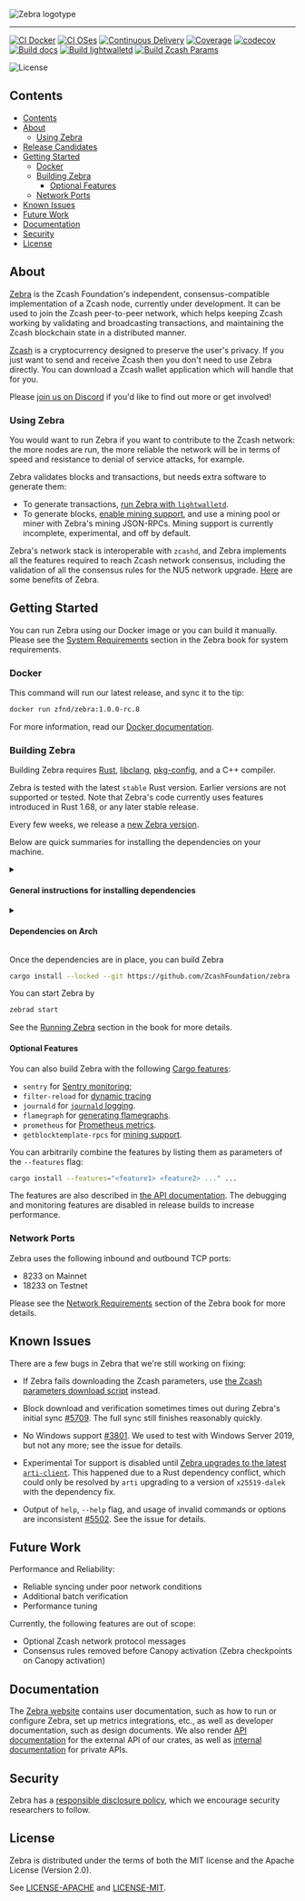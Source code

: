 ![Zebra logotype](https://zfnd.org/wp-content/uploads/2022/03/zebra-logotype.png)

---

[![CI Docker](https://github.com/ZcashFoundation/zebra/actions/workflows/continous-integration-docker.yml/badge.svg)](https://github.com/ZcashFoundation/zebra/actions/workflows/continous-integration-docker.yml) [![CI OSes](https://github.com/ZcashFoundation/zebra/actions/workflows/continous-integration-os.yml/badge.svg)](https://github.com/ZcashFoundation/zebra/actions/workflows/continous-integration-os.yml) [![Continuous Delivery](https://github.com/ZcashFoundation/zebra/actions/workflows/continous-delivery.yml/badge.svg)](https://github.com/ZcashFoundation/zebra/actions/workflows/continous-delivery.yml) [![Coverage](https://github.com/ZcashFoundation/zebra/actions/workflows/coverage.yml/badge.svg)](https://github.com/ZcashFoundation/zebra/actions/workflows/coverage.yml) [![codecov](https://codecov.io/gh/ZcashFoundation/zebra/branch/main/graph/badge.svg)](https://codecov.io/gh/ZcashFoundation/zebra) [![Build docs](https://github.com/ZcashFoundation/zebra/actions/workflows/docs.yml/badge.svg)](https://github.com/ZcashFoundation/zebra/actions/workflows/docs.yml) [![Build lightwalletd](https://github.com/ZcashFoundation/zebra/actions/workflows/zcash-lightwalletd.yml/badge.svg)](https://github.com/ZcashFoundation/zebra/actions/workflows/zcash-lightwalletd.yml) [![Build Zcash Params](https://github.com/ZcashFoundation/zebra/actions/workflows/zcash-params.yml/badge.svg)](https://github.com/ZcashFoundation/zebra/actions/workflows/zcash-params.yml)

![License](https://img.shields.io/badge/license-MIT%2FApache--2.0-blue.svg)

## Contents

- [Contents](#contents)
- [About](#about)
  - [Using Zebra](#using-zebra)
- [Release Candidates](#release-candidates)
- [Getting Started](#getting-started)
  - [Docker](#docker)
  - [Building Zebra](#building-zebra)
    - [Optional Features](#optional-features)
  - [Network Ports](#network-ports)
- [Known Issues](#known-issues)
- [Future Work](#future-work)
- [Documentation](#documentation)
- [Security](#security)
- [License](#license)

## About

[Zebra](https://zebra.zfnd.org/) is the Zcash Foundation's independent,
consensus-compatible implementation of a Zcash node, currently under
development. It can be used to join the Zcash peer-to-peer network, which helps
keeping Zcash working by validating and broadcasting transactions, and maintaining
the Zcash blockchain state in a distributed manner.

[Zcash](https://doc.zebra.zfnd.org/zebrad/index.html#about-zcash)
is a cryptocurrency designed to preserve the user's privacy.
If you just want to send and receive Zcash then you don't need to use Zebra
directly. You can download a Zcash wallet application which will handle that
for you.

Please [join us on Discord](https://discord.gg/na6QZNd) if you'd
like to find out more or get involved!

### Using Zebra

You would want to run Zebra if you want to contribute to the
Zcash network: the more nodes are run, the more reliable the network will be
in terms of speed and resistance to denial of service attacks, for example.

Zebra validates blocks and transactions, but needs extra software to generate them:

- To generate transactions, [run Zebra with
  `lightwalletd`](https://zebra.zfnd.org/user/lightwalletd.html).
- To generate blocks, [enable mining
  support](https://zebra.zfnd.org/user/mining.html), and use a mining pool or
  miner with Zebra's mining JSON-RPCs. Mining support is currently incomplete,
  experimental, and off by default.

Zebra's network stack is interoperable with `zcashd`, and Zebra implements all
the features required to reach Zcash network consensus, including the validation
of all the consensus rules for the NU5 network upgrade.
[Here](https://doc.zebra.zfnd.org/zebrad/index.html#zebra-advantages) are some
benefits of Zebra.

## Getting Started

You can run Zebra using our Docker image or you can build it manually. Please
see the [System Requirements](https://zebra.zfnd.org/user/requirements.html)
section in the Zebra book for system requirements.

### Docker

This command will run our latest release, and sync it to the tip:

```sh
docker run zfnd/zebra:1.0.0-rc.8
```

For more information, read our [Docker documentation](book/src/user/docker.md).

### Building Zebra

Building Zebra requires [Rust](https://www.rust-lang.org/tools/install),
[libclang](https://clang.llvm.org/doxygen/group__CINDEX.html),
[pkg-config](http://pkgconf.org/), and a C++ compiler.

Zebra is tested with the latest `stable` Rust version. Earlier versions are not
supported or tested. Note that Zebra's code currently uses features introduced
in Rust 1.68, or any later stable release.

Every few weeks, we release a [new Zebra
version](https://github.com/ZcashFoundation/zebra/releases).

Below are quick summaries for installing the dependencies on your machine.

<details><summary><h4>General instructions for installing dependencies</h4></summary>

1. Install [`cargo` and `rustc`](https://www.rust-lang.org/tools/install).

2. Install Zebra's build dependencies:

   - **libclang** is a library that might have different names depending on your
     package manager. Typical names are `libclang`, `libclang-dev`, `llvm`, or
     `llvm-dev`.
   - **clang** or another C++ compiler: `g++` (all platforms) or `Xcode` (macOS).
   - **pkg-config**

</details>

<details><summary><h4>Dependencies on Arch</h4></summary>

```sh
sudo pacman -S rust clang pkgconf
```

Note that the package `clang` includes `libclang` as well as the C++ compiler.

</details>

Once the dependencies are in place, you can build Zebra

```sh
cargo install --locked --git https://github.com/ZcashFoundation/zebra --tag v1.0.0-rc.8 zebrad
```

You can start Zebra by

```sh
zebrad start
```

See the [Running Zebra](https://zebra.zfnd.org/user/run.html) section in the
book for more details.

#### Optional Features

You can also build Zebra with the following [Cargo features](https://doc.rust-lang.org/cargo/reference/features.html#command-line-feature-options):

- `sentry` for [Sentry monitoring](https://zebra.zfnd.org/user/requirements.html#sentry-production-monitoring);
- `filter-reload` for [dynamic tracing](https://zebra.zfnd.org/user/tracing.html#dynamic-tracing)
- `journald` for [`journald` logging](https://zebra.zfnd.org/user/tracing.html#journald-logging).
- `flamegraph` for [generating flamegraphs](https://zebra.zfnd.org/user/tracing.html#flamegraphs).
- `prometheus` for [Prometheus metrics](https://doc.zebra.zfnd.org/zebrad/#metrics).
- `getblocktemplate-rpcs` for [mining support](https://zebra.zfnd.org/user/mining.html).

You can arbitrarily combine the features by listing them as parameters of the `--features` flag:

```sh
cargo install --features="<feature1> <feature2> ..." ...
```

The features are also described in [the API
documentation](https://doc.zebra.zfnd.org/zebrad/index.html#zebra-feature-flags).
The debugging and monitoring features are disabled in release builds to increase
performance.

### Network Ports

Zebra uses the following inbound and outbound TCP ports:

- 8233 on Mainnet
- 18233 on Testnet

Please see the [Network
Requirements](https://zebra.zfnd.org/user/requirements.html#network-requirements-and-ports)
section of the Zebra book for more details.

## Known Issues

There are a few bugs in Zebra that we're still working on fixing:

- If Zebra fails downloading the Zcash parameters, use [the Zcash parameters download script](https://github.com/zcash/zcash/blob/master/zcutil/fetch-params.sh) instead.

- Block download and verification sometimes times out during Zebra's initial sync [#5709](https://github.com/ZcashFoundation/zebra/issues/5709). The full sync still finishes reasonably quickly.

- No Windows support [#3801](https://github.com/ZcashFoundation/zebra/issues/3801). We used to test with Windows Server 2019, but not any more; see the issue for details.

- Experimental Tor support is disabled until [Zebra upgrades to the latest `arti-client`](https://github.com/ZcashFoundation/zebra/issues/5492). This happened due to a Rust dependency conflict, which could only be resolved by `arti` upgrading to a version of `x25519-dalek` with the dependency fix.

- Output of `help`, `--help` flag, and usage of invalid commands or options are inconsistent [#5502](https://github.com/ZcashFoundation/zebra/issues/5502). See the issue for details.

## Future Work

Performance and Reliability:

- Reliable syncing under poor network conditions
- Additional batch verification
- Performance tuning

Currently, the following features are out of scope:

- Optional Zcash network protocol messages
- Consensus rules removed before Canopy activation (Zebra checkpoints on Canopy activation)

## Documentation

The [Zebra website](https://zebra.zfnd.org/) contains user documentation, such
as how to run or configure Zebra, set up metrics integrations, etc., as well as
developer documentation, such as design documents. We also render [API
documentation](https://doc.zebra.zfnd.org) for the external API of our crates,
as well as [internal documentation](https://doc-internal.zebra.zfnd.org) for
private APIs.

## Security

Zebra has a [responsible disclosure policy](https://github.com/ZcashFoundation/zebra/blob/main/SECURITY.md), which we encourage security researchers to follow.

## License

Zebra is distributed under the terms of both the MIT license
and the Apache License (Version 2.0).

See [LICENSE-APACHE](LICENSE-APACHE) and [LICENSE-MIT](LICENSE-MIT).

